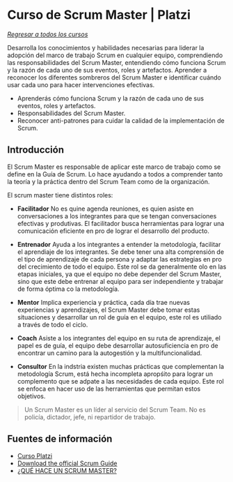 # Curso de Scrum Master | Platzi

[*Regresar a todos los cursos*](/README.md)

Desarrolla los conocimientos y habilidades necesarias para liderar la adopción del marco de trabajo Scrum en cualquier equipo, comprendiendo las responsabilidades del Scrum Master, entendiendo cómo funciona Scrum y la razón de cada uno de sus eventos, roles y artefactos. Aprender a reconocer los diferentes sombreros del Scrum Master e identificar cuándo usar cada uno para hacer intervenciones efectivas.

- Aprenderás cómo funciona Scrum y la razón de cada uno de sus eventos, roles y artefactos.
- Responsabilidades del Scrum Master.
- Reconocer anti-patrones para cuidar la calidad de la implementación de Scrum.

## Introducción

El Scrum Master es responsable de aplicar este marco de trabajo como se define en la Guía de Scrum. Lo hace ayudando a todos a comprender tanto la teoría y la práctica dentro del Scrum Team como de la organización.

El scrum master tiene distintos roles:

- **Facilitador**   No es quine agenda reuniones, es quien asiste en conversaciones a los integrantes para que se tengan conversaciones efectivas y produtivas. El facilitador busca herramientas para lograr una comunicación eficiente en pro de lograr el desarrollo del producto.

- **Entrenador**   Ayuda a los integrantes a entender la metodología, facilitar el aprendiaje de los integrantes. Se debe tener una alta comprensión de el tipo de aprendizaje de cada persona y adaptar las estrategias en pro del crecimiento de todo el equipo. Este rol se da generalmente olo en las etapas iniciales, ya que el equipo no debe depender del Scrum Master, sino que este debe entrenar al equipo para ser independiente y trabajar de forma óptima co la metodología.

- **Mentor**   Implica experiencia y práctica, cada día trae nuevas experiencias y aprendizajes, el Scrum Master debe tomar estas situaciones y desarrollar un rol de guía en el equipo, este rol es utiliado a través de todo el ciclo.

- **Coach**   Asiste a los integrantes del equipo en su ruta de aprendizaje, el papel es de guía, el equipo debe desarrollar autosuficiencia en pro de encontrar un camino para la autogestión y la multifuncionalidad. 

- **Consultor**   En la indstria existen muchas prácticas que complementan la metodología Scrum, está hecha incompleta apropśito para lograr un complemento que se adpate a las necesidades de cada equipo. Este rol se enfoca en hacer uso de las herramientas que permitan estos objetivos.

> Un Scrum Master es un líder al servicio del Scrum Team. No es policía, dictador, jefe, ni repartidor de trabajo.

## Fuentes de información

- [Curso Platzi](https://platzi.com/cursos/scrum-master/)
- [Download the official Scrum Guide](https://scrumguides.org/download.html)
- [¿QUÉ HACE UN SCRUM MASTER?](https://andressalcedo.com/blog/scrum-master/)
